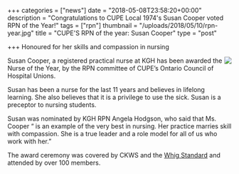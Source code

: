 +++
categories = ["news"]
date = "2018-05-08T23:58:20+00:00"
description = "Congratulations to CUPE Local 1974's Susan Cooper voted RPN of the Year!"
tags = ["rpn"]
thumbnail = "/uploads/2018/05/10/rpn-year.jpg"
title = "CUPE'S RPN of the year: Susan Cooper"
type = "post"

+++
Honoured for her skills and compassion in nursing

<img style="float: right;" src="/uploads/2018/05/09/2nd pic Susan Cooper.png">

Susan Cooper, a registered practical nurse at KGH has been awarded the Nurse of the Year, by the RPN committee of  CUPE’s Ontario Council of Hospital Unions.

Susan has been a nurse for the last 11 years and believes in lifelong learning. She also believes that it is a privilege to use the sick. Susan is a preceptor to nursing students.

Susan was nominated by KGH RPN Angela Hodgson, who said that Ms. Cooper “ is an example of the very best in nursing. Her practice marries skill with compassion. She is a true leader and a role model for all of us who work with her.”

The award ceremony was covered by CKWS and the [Whig Standard](http://www.thewhig.com/2018/05/08/award-winner-loves-her-job-as-an-rpn) and attended by over 100 members.